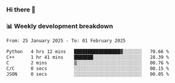 ### Hi there 👋

### 📊 Weekly development breakdown
<!--START_SECTION:waka-->

```txt
From: 25 January 2025 - To: 01 February 2025

Python   4 hrs 12 mins   █████████████████▓░░░░░░░   70.66 %
C++      1 hr 41 mins    ███████░░░░░░░░░░░░░░░░░░   28.39 %
C        2 mins          ▒░░░░░░░░░░░░░░░░░░░░░░░░   00.76 %
C/C      0 secs          ░░░░░░░░░░░░░░░░░░░░░░░░░   00.15 %
JSON     0 secs          ░░░░░░░░░░░░░░░░░░░░░░░░░   00.05 %
```

<!--END_SECTION:waka-->
